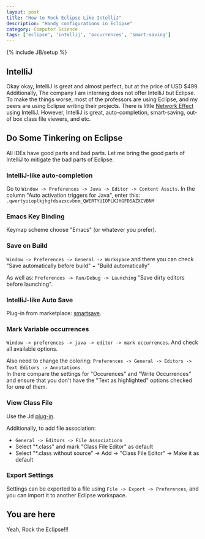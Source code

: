 ```yaml
---
layout: post
title: "How to Rock Eclipse Like IntelliJ"
description: "Handy configurations in Eclipse"
category: Computer Science 
tags: ['eclipse', 'intellij', 'occurrences', 'smart-saving']
---
```

{% include JB/setup %}
## IntelliJ
Okay okay, IntelliJ is great and almost perfect, but at the price of USD $499. Additionally, The company I am interning does not offer IntelliJ but Eclipse. To make the things worse, most of the professors are using Eclipse, and my peers are using Eclipse writing their projects. There is little [Network Effect](http://en.wikipedia.org/wiki/Network_effect) using IntelliJ. However, IntelliJ is great, auto-completion, smart-saving, out-of box class file viewers, and etc. 

## Do Some Tinkering on Eclipse 

All IDEs have good parts and bad parts. Let me bring the good parts of IntelliJ to mitigate the bad parts of Eclipse. 

### IntelliJ-like auto-completion
Go to `Window -> Preferences -> Java -> Editor -> Content Assits`. In the column "Auto activation triggers for Java", enter this: `.qwertyuioplkjhgfdsazxcvbnm_QWERTYUIOPLKJHGFDSAZXCVBNM`

### Emacs Key Binding
Keymap scheme choose "Emacs" (or whatever you prefer).

### Save on Build
`Window -> Preferences -> General -> Workspace` and there you can check "Save automatically before build" + "Build automatically"  

As well as: `Preferences -> Run/Debug -> Launching` "Save dirty editors before launching".

### IntelliJ-like Auto Save
Plug-in from marketplace: [smartsave](http://marketplace.eclipse.org/content/smart-save#.U1Nle_mSz0B).

### Mark Variable occurrences
`Window -> preferences -> java -> editor -> mark occurrences`. And check all available options.  

Also need to change the coloring: `Preferences -> General -> Editors -> Text Editors -> Annotations`.  
In there compare the settings for "Occurences" and "Write Occurrences" and ensure that you don't have the "Text as highlighted" options checked for one of them. 

### View Class File 
Use the Jd [plug-in](http://jd.benow.ca/#jd-eclipse).

Additionally, to add file association: 

* `General -> Editors -> File Associationn`  
* Select "*.class" and mark "Class File Editor" as default  
* Select "*.class without source" -> Add -> "Class File Editor" -> Make it as default  

### Export Settings
Settings can be exported to a file using `File -> Export -> Preferences`, and you can import it to another Eclipse workspace.

## You are here
Yeah, Rock the Eclipse!!!